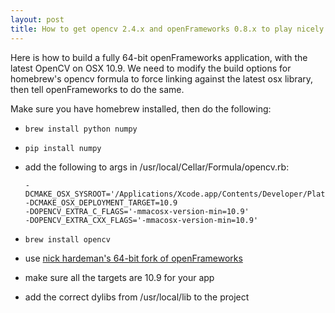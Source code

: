 ```yaml
---
layout: post
title: How to get opencv 2.4.x and openFrameworks 0.8.x to play nicely with OSX 10.9
---
```


Here is how to build a fully 64-bit openFrameworks application, with the latest OpenCV on OSX 10.9.
We need to modify the build options for homebrew's opencv formula to force linking against the
latest osx library, then tell openFrameworks to do the same.

Make sure you have homebrew installed, then do the following:

  * `brew install python numpy`
  * `pip install numpy`
  * add the following to args in /usr/local/Cellar/Formula/opencv.rb:

        -DCMAKE_OSX_SYSROOT='/Applications/Xcode.app/Contents/Developer/Platforms/MacOSX.platform/Developer/SDKs/MacOSX10.9.sdk/'
        -DCMAKE_OSX_DEPLOYMENT_TARGET=10.9
        -DOPENCV_EXTRA_C_FLAGS='-mmacosx-version-min=10.9'
        -DOPENCV_EXTRA_CXX_FLAGS='-mmacosx-version-min=10.9'


  * `brew install opencv`
  * use [nick hardeman's 64-bit fork of openFrameworks](https://github.com/NickHardeman/openframeworks_osx_64)
  * make sure all the targets are 10.9 for your app
  * add the correct dylibs from /usr/local/lib to the project
